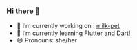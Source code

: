 ### Hi there 👋

- 🔭 I’m currently working on :
  [milk-pet](https://github.com/allilk/milk-pet)
- 🌱 I’m currently learning Flutter and Dart!
- 😄 Pronouns: she/her

